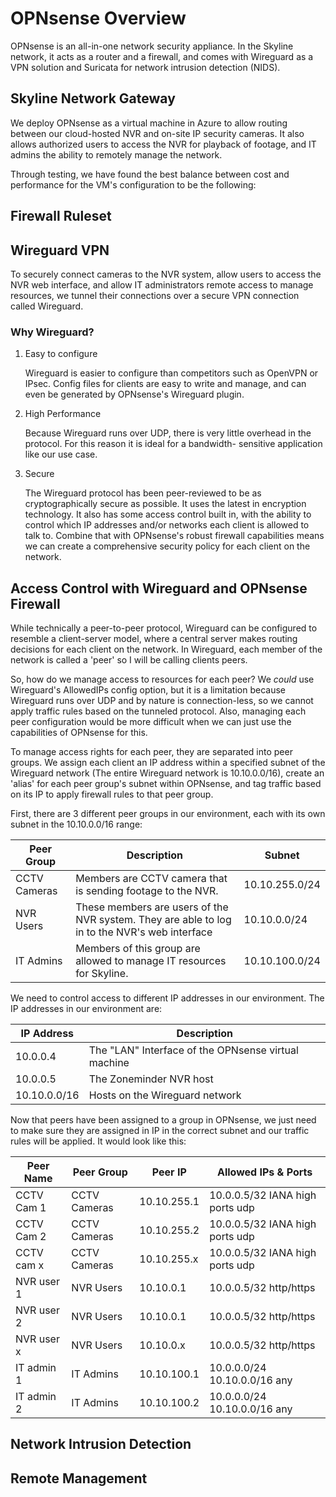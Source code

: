 # OPNsense Overview #

OPNsense is an all-in-one network security appliance. In the Skyline network, it acts as a router and a firewall, and comes with Wireguard as a VPN solution and Suricata for network intrusion detection (NIDS).

## Skyline Network Gateway ##

We deploy OPNsense as a virtual machine in Azure to allow routing between our cloud-hosted NVR and on-site IP security cameras. It also allows authorized users to access the NVR for playback of footage, and IT admins the ability to remotely manage the network.


Through testing, we have found the best balance between cost and performance for the VM's configuration to be the following:

<OPN VM configuration here>

## Firewall Ruleset ##

## Wireguard VPN ##

To securely connect cameras to the NVR system, allow users to access the NVR web interface, and allow IT administrators remote access to manage resources, we tunnel their connections over a secure VPN connection called Wireguard.

### Why Wireguard? ###

1.  Easy to configure

    Wireguard is easier to configure than competitors such as OpenVPN or IPsec. Config files for clients are easy to write and
    manage, and can even be generated by OPNsense's Wireguard plugin.

2.  High Performance

    Because Wireguard runs over UDP, there is very little overhead in the protocol. For this reason it is ideal for a bandwidth-
    sensitive application like our use case.

3.  Secure

    The Wireguard protocol has been peer-reviewed to be as cryptographically secure as possible. It uses the latest in encryption
    technology. It also has some access control built in, with the ability to control which IP addresses and/or networks each client
    is allowed to talk to. Combine that with OPNsense's robust firewall capabilities means we can create a comprehensive security policy
    for each client on the network.

## Access Control with Wireguard and OPNsense Firewall ##

While technically a peer-to-peer protocol, Wireguard can be configured to resemble a client-server model, where a central server
makes routing decisions for each client on the network. In Wireguard, each member of the network is called a 'peer' so I will be
calling clients peers. 

So, how do we manage access to resources for each peer? We *could* use Wireguard's AllowedIPs config option, but it is a limitation because Wireguard runs over UDP and by nature is connection-less, so we cannot apply traffic rules based on the tunneled protocol. Also, managing each peer configuration would be more difficult when we can just use the capabilities of OPNsense for this.

To manage access rights for each peer, they are separated into peer groups. We assign each client an IP address within a specified subnet of the Wireguard network (The entire Wireguard network is 10.10.0.0/16), create an 'alias' for each peer group's subnet within OPNsense, and tag traffic based on its IP to apply firewall rules to that peer group.

First, there are 3 different peer groups in our environment, each with its own subnet in the 10.10.0.0/16 range:

| Peer Group | Description | Subnet |
| --------- | ----------- | --------------- |
| CCTV Cameras | Members are CCTV camera that is sending footage to the NVR. | 10.10.255.0/24 |
| NVR Users | These members are users of the NVR system. They are able to log in to the NVR's web interface | 10.10.0.0/24 |
| IT Admins | Members of this group are allowed to manage IT resources for Skyline. | 10.10.100.0/24 |

We need to control access to different IP addresses in our environment. The IP addresses in our environment are:

| IP Address | Description |
| ---------- | ----------- |
| 10.0.0.4   | The "LAN" Interface of the OPNsense virtual machine |
| 10.0.0.5   | The Zoneminder NVR host |
| 10.10.0.0/16 | Hosts on the Wireguard network |

Now that peers have been assigned to a group in OPNsense, we just need to make sure they are assigned in IP in the correct subnet and our traffic rules will be applied. It would look like this:

| Peer Name | Peer Group | Peer IP | Allowed IPs & Ports |
| --------- | ---------- | ------- | ------------------- |
| CCTV Cam 1 | CCTV Cameras | 10.10.255.1 | 10.0.0.5/32 IANA high ports udp |
| CCTV Cam 2 | CCTV Cameras | 10.10.255.2 | 10.0.0.5/32 IANA high ports udp |
| CCTV cam x | CCTV Cameras | 10.10.255.x | 10.0.0.5/32 IANA high ports udp |
| NVR user 1 | NVR Users | 10.10.0.1 | 10.0.0.5/32 http/https |
| NVR user 2 | NVR Users | 10.10.0.1 | 10.0.0.5/32 http/https |
| NVR user x | NVR Users | 10.10.0.x | 10.0.0.5/32 http/https |
| IT admin 1 | IT Admins | 10.10.100.1 | 10.0.0.0/24 10.10.0.0/16 any |
| IT admin 2 | IT Admins | 10.10.100.2 | 10.0.0.0/24 10.10.0.0/16 any |


## Network Intrusion Detection ##

## Remote Management ##